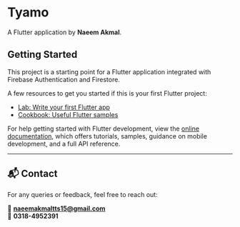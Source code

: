# Tyamo

A Flutter application by **Naeem Akmal**.

## Getting Started

This project is a starting point for a Flutter application integrated with Firebase Authentication and Firestore.

A few resources to get you started if this is your first Flutter project:

- [Lab: Write your first Flutter app](https://docs.flutter.dev/get-started/codelab)
- [Cookbook: Useful Flutter samples](https://docs.flutter.dev/cookbook)

For help getting started with Flutter development, view the
[online documentation](https://docs.flutter.dev/), which offers tutorials,
samples, guidance on mobile development, and a full API reference.

---

## 📬 Contact

For any queries or feedback, feel free to reach out:

📧 **naeemakmaltts15@gmail.com**  
📱 **0318-4952391**


